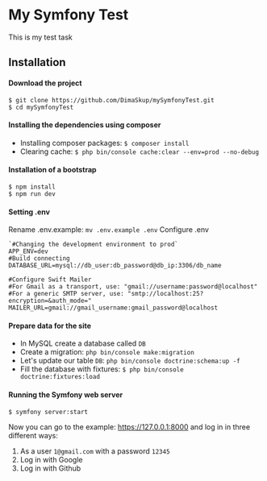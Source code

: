 # My Symfony Test
This is my test task

## Installation
#### Download the project
    $ git clone https://github.com/DimaSkup/mySymfonyTest.git
    $ cd mySymfonyTest
    
#### Installing the dependencies using composer 
* Installing composer packages: `$ composer install`
* Clearing cache: `$ php bin/console cache:clear --env=prod --no-debug`
    
#### Installation of a bootstrap
    $ npm install
    $ npm run dev
    
#### Setting .env  
Rename .env.example: `mv .env.example .env`
Configure .env

    `#Changing the development environment to prod`
    APP_ENV=dev
    #Build connecting
    DATABASE_URL=mysql://db_user:db_password@db_ip:3306/db_name

    #Configure Swift Mailer
    #For Gmail as a transport, use: "gmail://username:password@localhost"
    #For a generic SMTP server, use: "smtp://localhost:25?encryption=&auth_mode="
    MAILER_URL=gmail://gmail_username:gmail_password@localhost
    
#### Prepare data for the site
* In MySQL create a database called `DB`
* Create a migration: `php bin/console make:migration`
* Let's update our table `DB`: `php bin/console doctrine:schema:up -f`
* Fill the database with fixtures:
    `$ php bin/console doctrine:fixtures:load`
    
#### Running the Symfony web server
    $ symfony server:start
Now you can go to the example: https://127.0.0.1:8000 and log in in three different ways:
1. As a user `1@gmail.com` with a password `12345`
2. Log in with Google
3. Log in with Github

